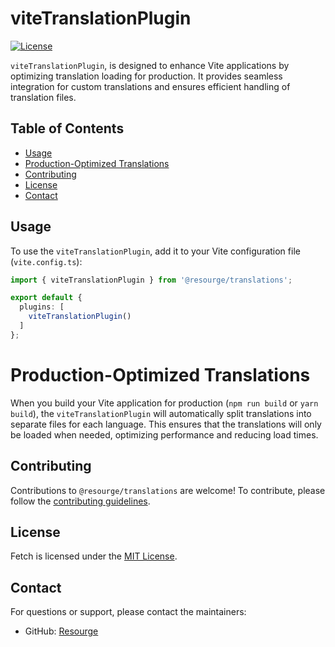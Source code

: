 # viteTranslationPlugin

[![License](https://img.shields.io/badge/License-MIT-blue.svg)](LICENSE)

`viteTranslationPlugin`, is designed to enhance Vite applications by optimizing translation loading for production. It provides seamless integration for custom translations and ensures efficient handling of translation files.

## Table of Contents

- [Usage](#usage)
- [Production-Optimized Translations](#production_Optimized_Translations)
- [Contributing](#contributing)
- [License](#license)
- [Contact](#contact)

## Usage

To use the `viteTranslationPlugin`, add it to your Vite configuration file (`vite.config.ts`):

```typescript
import { viteTranslationPlugin } from '@resourge/translations';

export default {
  plugins: [
    viteTranslationPlugin()
  ]
};
```
# Production-Optimized Translations

When you build your Vite application for production (`npm run build` or `yarn build`), the `viteTranslationPlugin` will automatically split translations into separate files for each language. This ensures that the translations will only be loaded when needed, optimizing performance and reducing load times.

## Contributing

Contributions to `@resourge/translations` are welcome! To contribute, please follow the [contributing guidelines](CONTRIBUTING.md).

## License

Fetch is licensed under the [MIT License](LICENSE).

## Contact

For questions or support, please contact the maintainers:
- GitHub: [Resourge](https://github.com/resourge)